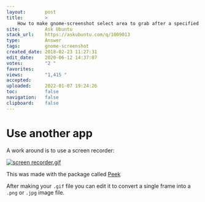 ```yaml
---
layout:       post
title:        >
    How to make gnome-screenshot select area to grab after a specified delay
site:         Ask Ubuntu
stack_url:    https://askubuntu.com/q/1009013
type:         Answer
tags:         gnome-screenshot
created_date: 2018-02-23 11:27:31
edit_date:    2020-06-12 14:37:07
votes:        "2 "
favorites:    
views:        "1,415 "
accepted:     
uploaded:     2022-01-07 19:24:26
toc:          false
navigation:   false
clipboard:    false
---
```


# Use another app

A work around is to use a screen recorder:

[![screen recorder.gif][1]][1]

This was made with the package called [Peek][2]

After making your `.gif` file you can edit it to convert a single frame into a `.png` or `.jpg` image file.

  [1]: https://i.stack.imgur.com/6qZxG.gif
  [2]: https://www.omgubuntu.co.uk/2016/08/peek-desktop-gif-screen-recorder-linux
